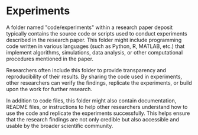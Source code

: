 # Experiments

A folder named "code/experiments" within a research paper deposit typically contains the source code or scripts used to conduct experiments described in the research paper. This folder might include programming code written in various languages (such as Python, R, MATLAB, etc.) that implement algorithms, simulations, data analysis, or other computational procedures mentioned in the paper.

Researchers often include this folder to provide transparency and reproducibility of their results. By sharing the code used in experiments, other researchers can verify the findings, replicate the experiments, or build upon the work for further research.

In addition to code files, this folder might also contain documentation, README files, or instructions to help other researchers understand how to use the code and replicate the experiments successfully. This helps ensure that the research findings are not only credible but also accessible and usable by the broader scientific community.

